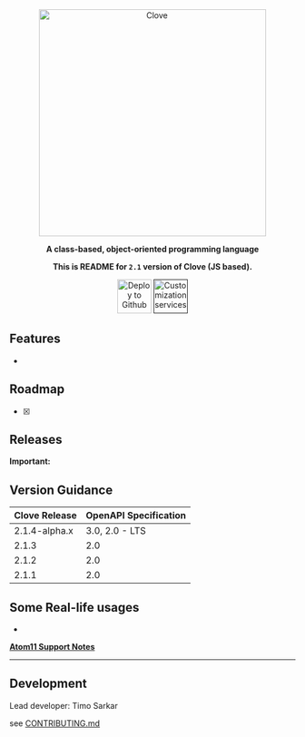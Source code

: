 <div align="center">
  <img alt="Clove" src="" width="400px" />

  **A class-based, object-oriented programming language**

**This is README for `2.1` version of Clove (JS based).**


[<img alt="Deploy to Github" src="http://i.imgur.com/YZmaqk3.png" height="60px">](-)  [<img alt="Customization services" src="http://i.imgur.com/c4sUF7M.png" height="60px">]()

</div>





## Features
- 

## Roadmap
  - [x] 

## Releases
**Important:** 

## Version Guidance
| Clove Release | OpenAPI Specification |
|:--------------|:----------------------|
| 2.1.4-alpha.x | 3.0, 2.0 - LTS        |
| 2.1.3         | 2.0                   |
| 2.1.2         | 2.0                   |
| 2.1.1         | 2.0                   |

## Some Real-life usages
- 



[**Atom11 Support Notes**]()

-----------
## Development
Lead developer: Timo Sarkar

see [CONTRIBUTING.md](.github/CONTRIBUTING.md)
